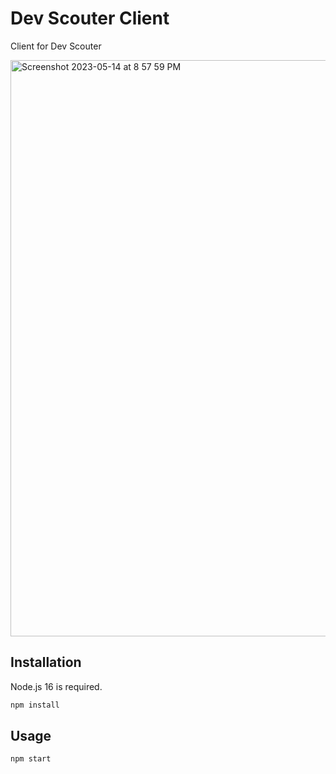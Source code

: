 # Dev Scouter Client

Client for Dev Scouter

<img width="922" alt="Screenshot 2023-05-14 at 8 57 59 PM" src="https://github.com/MontyCoder0701/devlevel-front/assets/104475739/941727a5-d553-4364-803c-b2ab2c2c58cd">

## Installation

Node.js 16 is required.

```bash
npm install
```

## Usage

```bash
npm start
```
